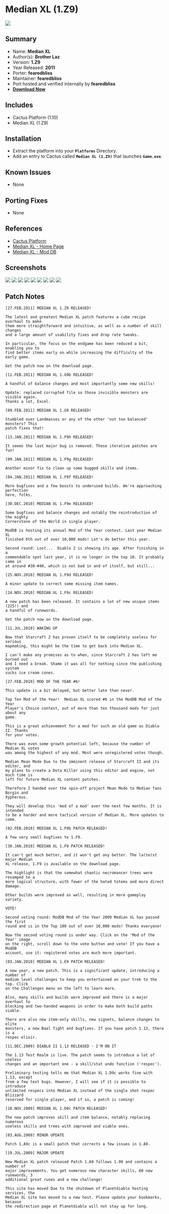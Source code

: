 # Median XL (1.Z9)

![](https://xyinn.org/diablo/platforms/platinum/Median_XL_1.Z9/screenshots/Screenshot001.jpg)

## Summary

- Name: **Median XL**
- Author(s): **Brother Laz**
- Version: **1.Z9**
- Year Released: **2011**
- Porter: **fearedbliss**
- Maintainer: **fearedbliss**
- Port hosted and verified internally by **fearedbliss**
- [**Download Now**](https://xyinn.org/diablo/platforms/platinum/Median_XL_1.Z9/)

## Includes

- Cactus Platform (1.10)
- Median XL (1.Z9)

## Installation

- Extract the platform into your **`Platforms`** Directory.
- Add an entry to Cactus called **`Median XL (1.Z9)`** that launches
  **`Game.exe`**.

## Known Issues

- None

## Porting Fixes

- None

## References

- [Cactus Platform](https://github.com/fearedbliss/Cactus)
- [Median XL - Home Page](https://modsbylaz.vn.cz/welcome.html)
- [Median XL - Mod DB](https://www.moddb.com/mods/median-xl/downloads/median-xl-1z9-latest-version)

## Screenshots

![](https://xyinn.org/diablo/platforms/platinum/Median_XL_1.Z9/screenshots/Screenshot002.jpg)
![](https://xyinn.org/diablo/platforms/platinum/Median_XL_1.Z9/screenshots/Screenshot003.jpg)
![](https://xyinn.org/diablo/platforms/platinum/Median_XL_1.Z9/screenshots/Screenshot004.jpg)
![](https://xyinn.org/diablo/platforms/platinum/Median_XL_1.Z9/screenshots/Screenshot005.jpg)
![](https://xyinn.org/diablo/platforms/platinum/Median_XL_1.Z9/screenshots/Screenshot006.jpg)
![](https://xyinn.org/diablo/platforms/platinum/Median_XL_1.Z9/screenshots/Screenshot007.jpg)
![](https://xyinn.org/diablo/platforms/platinum/Median_XL_1.Z9/screenshots/Screenshot008.jpg)
![](https://xyinn.org/diablo/platforms/platinum/Median_XL_1.Z9/screenshots/Screenshot009.jpg)
![](https://xyinn.org/diablo/platforms/platinum/Median_XL_1.Z9/screenshots/Screenshot010.jpg)

## Patch Notes

```
[27.FEB.2011] MEDIAN XL 1.Z9 RELEASED!

The latest and greatest Median XL patch features a cube recipe overhaul to make
them more straightforward and intuitive, as well as a number of skill changes
and a large amount of usability fixes and drop rate tweaks.

In particular, the focus on the endgame has been reduced a bit, enabling you to
find better items early on while increasing the difficulty of the early game.

Get the patch now on the download page.

[11.FEB.2011] MEDIAN XL 1.G9b RELEASED!

A handful of balance changes and most importantly some new skills!

Update: replaced corrupted file so those invisible monsters are visible again.
Thanks a lot, Excel.

[09.FEB.2011] MEDIAN XL 1.G9 RELEASED!

Stumbled over Landmasses or any of the other 'not too balanced' monsters? This
patch fixes that!

[13.JAN.2011] MEDIAN XL 1.F9h RELEASED!

It seems the last major bug is removed. These iterative patches are fun!

[09.JAN.2011] MEDIAN XL 1.F9g RELEASED!

Another minor fix to clean up some bugged skills and items.

[04.JAN.2011] MEDIAN XL 1.F9f RELEASED!

More bugfixes and a few boosts to underused builds. We're approaching perfection
here, folks.

[30.DEC.2010] MEDIAN XL 1.F9e RELEASED!

Some bugfixes and balance changes and notably the reintroduction of the mighty
Cornerstone of the World in single player.

ModDB is hosting its annual Mod of the Year contest. Last year Median XL
finished 6th out of over 10,000 mods! Let's do better this year.

Second round: Lost...  Diablo 2 is showing its age. After finishing in a
commendable spot last year, it is no longer in the top 10. It probably came in
at around #30-#40, which is not bad in and of itself, but still...

[25.NOV.2010] MEDIAN XL 1.F9d RELEASED!

A minor update to correct some missing item names.

[24.NOV.2010] MEDIAN XL 1.F9c RELEASED!

A new patch has been released. It contains a lot of new unique items (225!) and
a handful of runewords.

Get the patch now on the download page.

[11.JUL.2010] WAKING UP

Now that Starcraft 2 has proven itself to be completely useless for serious
mapmaking, this might be the time to get back into Median XL.

I can't make any promises as to when, since Starcraft 2 has left me burned out
and I need a break. Shame it was all for nothing since the publishing system
sucks ice cream cones.

[27.FEB.2010] MOD OF THE YEAR #6!

This update is a bit delayed, but better late than never.

Top Ten Mod of the Year!  Median XL scored #6 in the ModDB Mod of the Year
Player's Choice contest, out of more than ten thousand mods for just about any
game.

This is a great achievement for a mod for such an old game as Diablo II. Thanks
for your votes.

There was even some growth potential left, because the number of Median XL votes
was among the highest of any mod. Most were unregistered votes though.

Median Mean Mode Due to the imminent release of Starcraft II and its editor, and
my plans to create a Dota Killer using this editor and engine, not much time is
left for future Median XL content patches.

Therefore I handed over the spin-off project Mean Mode to Median fans Borgin and
Xypherous.

They will develop this 'mod of a mod' over the next few months. It is intended
to be a harder and more tactical version of Median XL. More updates to come.

[02.FEB.2010] MEDIAN XL 1.F9b PATCH RELEASED!

A few very small bugfixes to 1.F9.

[30.JAN.2010] MEDIAN XL 1.F9 PATCH RELEASED!

It can't get much better, and it won't get any better. The la(te)st major Median
XL release, 1.F9 is available on the download page.

The highlight is that the somewhat chaotic necromancer trees were revamped to a
more logical structure, with fewer of the hated totems and more direct damage.

Other builds were improved as well, resulting in more gameplay variety.

VOTE!

Second voting round: ModDB Mod of the Year 2009 Median XL has passed the first
round and is in the Top 100 out of over 10,000 mods! Thanks everyone!

Now the second voting round is under way. Click on the 'Mod of the Year' image
on the right, scroll down to the vote button and vote! If you have a ModDB
account, use it: registered votes are much more important.

[03.JAN.2010] MEDIAN XL 1.E9 PATCH RELEASED!

A new year, a new patch. This is a significant update, introducing a number of
medium level challenges to keep you entertained on your trek to the top. Click
on the Challenges menu on the left to learn more.

Also, many skills and builds were improved and there is a major overhaul to
blocking and two-handed weapons in order to make both build paths viable.

There are also new item-only skills, new signets, balance changes to elite
monsters, a new Baal fight and bugfixes. If you have patch 1.13, there is a
respec elixir.

[11.DEC.2009] DIABLO II 1.13 RELEASED - I'M ON IT

The 1.13 Test Realm is live. The patch seems to introduce a lot of useless
changes and an important one - a skill/stat undo function ('respec').

Preliminary testing tells me that Median XL 1.D9c works fine with 1.13, except
from a few text bugs. However, I will see if it is possible to introduce
unlimited respecs into Median XL instead of the single shot respec Blizzard
reserved for single player, and if so, a patch is coming!

[18.NOV.2009] MEDIAN XL 1.D9c PATCH RELEASED!

The new patch improves skill and item balance, notably replacing numerous
useless skills and trees with improved and viable ones.

[03.AUG.2009] MINOR UPDATE

Patch 1.A9c is a small patch that corrects a few issues in 1.A9.

[19.JUL.2009] MAJOR UPDATE

New Median XL patch released Patch 1.A9 follows 1.99 and contains a number of
major improvements. You get numerous new character skills, 60 new runewords, 3
additional great runes and a new challenge!

This site has moved Due to the shutdown of Planetdiablo hosting services, the
Median XL site has moved to a new host. Please update your bookmarks, because
the redirection page at Planetdiablo will not stay up for long.
```